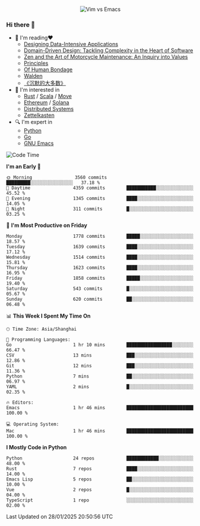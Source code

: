 <p align="center">
    <img src="https://gist.githubusercontent.com/coldnight/e696baffb094e71c96cb302118878eae/raw/40ea5053a6f66cc65f90f437e4173497da225958/banner.gif" alt="Vim vs Emacs" />
</p>

### Hi there 👋

- 📖 I'm reading❤️
    + [Designing Data-Intensive Applications](https://www.oreilly.com/library/view/designing-data-intensive-applications/9781491903063/)
    + [Domain-Driven Design: Tackling Complexity in the Heart of Software](https://www.dddcommunity.org/book/evans_2003/)
    + [Zen and the Art of Motorcycle Maintenance: An Inquiry into Values](https://en.wikipedia.org/wiki/Zen_and_the_Art_of_Motorcycle_Maintenance)
    + [Principles](https://www.principles.com/)
    + [Of Human Bondage](https://en.wikipedia.org/wiki/Of_Human_Bondage)
    + [Walden](https://en.wikipedia.org/wiki/Walden)
    + [《沉默的大多数》](https://en.wikipedia.org/wiki/Silent_majority)
- 🌱 I'm interested in
    + [Rust](https://www.rust-lang.org/) / [Scala](https://www.scala-lang.org/) / [Move](https://github.com/move-language/move/)
    + [Ethereum](https://ethereum.org/en/) / [Solana](https://solana.com/)
	+ [Distributed Systems](https://www.linuxzen.com/notes/topics/20200320174417_%E5%88%86%E5%B8%83%E5%BC%8F/)
	+ [Zettelkasten](https://www.linuxzen.com/notes/notes/20220120080920-slip_box/)
- 🔍 I'm expert in
    + [Python](https://www.python.org/)
    + [Go](https://go.dev/)
    + [GNU Emacs](https://www.gnu.org/software/emacs/)

<!--START_SECTION:waka-->
![Code Time](http://img.shields.io/badge/Code%20Time-3%2C213%20hrs%2055%20mins-blue)

**I'm an Early 🐤** 

```text
🌞 Morning                3560 commits        █████████░░░░░░░░░░░░░░░░   37.18 % 
🌆 Daytime                4359 commits        ███████████░░░░░░░░░░░░░░   45.52 % 
🌃 Evening                1345 commits        ████░░░░░░░░░░░░░░░░░░░░░   14.05 % 
🌙 Night                  311 commits         █░░░░░░░░░░░░░░░░░░░░░░░░   03.25 % 
```
📅 **I'm Most Productive on Friday** 

```text
Monday                   1778 commits        █████░░░░░░░░░░░░░░░░░░░░   18.57 % 
Tuesday                  1639 commits        ████░░░░░░░░░░░░░░░░░░░░░   17.12 % 
Wednesday                1514 commits        ████░░░░░░░░░░░░░░░░░░░░░   15.81 % 
Thursday                 1623 commits        ████░░░░░░░░░░░░░░░░░░░░░   16.95 % 
Friday                   1858 commits        █████░░░░░░░░░░░░░░░░░░░░   19.40 % 
Saturday                 543 commits         █░░░░░░░░░░░░░░░░░░░░░░░░   05.67 % 
Sunday                   620 commits         ██░░░░░░░░░░░░░░░░░░░░░░░   06.48 % 
```


📊 **This Week I Spent My Time On** 

```text
🕑︎ Time Zone: Asia/Shanghai

💬 Programming Languages: 
Go                       1 hr 10 mins        █████████████████░░░░░░░░   66.47 % 
CSV                      13 mins             ███░░░░░░░░░░░░░░░░░░░░░░   12.86 % 
Git                      12 mins             ███░░░░░░░░░░░░░░░░░░░░░░   11.36 % 
Python                   7 mins              ██░░░░░░░░░░░░░░░░░░░░░░░   06.97 % 
YAML                     2 mins              █░░░░░░░░░░░░░░░░░░░░░░░░   02.35 % 

🔥 Editors: 
Emacs                    1 hr 46 mins        █████████████████████████   100.00 % 

💻 Operating System: 
Mac                      1 hr 46 mins        █████████████████████████   100.00 % 
```

**I Mostly Code in Python** 

```text
Python                   24 repos            ████████████░░░░░░░░░░░░░   48.00 % 
Rust                     7 repos             ████░░░░░░░░░░░░░░░░░░░░░   14.00 % 
Emacs Lisp               5 repos             ██░░░░░░░░░░░░░░░░░░░░░░░   10.00 % 
Vue                      2 repos             █░░░░░░░░░░░░░░░░░░░░░░░░   04.00 % 
TypeScript               1 repo              ░░░░░░░░░░░░░░░░░░░░░░░░░   02.00 % 
```




 Last Updated on 28/01/2025 20:50:56 UTC
<!--END_SECTION:waka-->
